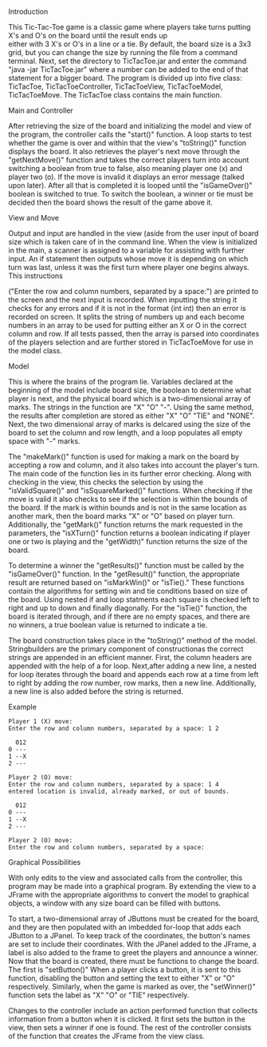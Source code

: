 Introduction 

   This Tic-Tac-Toe game is a classic game where players take turns putting X's and O's on the board until the result ends up  
either with 3 X's or O's in a line or a tie. By default, the board size is a 3x3 grid, but you can change the size by running the
file from a command terminal. Next, set the directory to TicTacToe.jar and enter the command "java -jar TicTacToe.jar" where a
number can be added to the end of that statement for a bigger board. The program is divided up into five class: TicTacToe,
TicTacToeController, TicTacToeView, TicTacToeModel, TicTacToeMove. The TicTacToe class contains the main function.

Main and Controller

  After retrieving the size of the board and initializing the model and view of the program, the controller calls the "start()" 
function. A loop starts to test whether the game is over and within that the view's "toString()" function displays the board.
It also retrieves the player's next move through the "getNextMove()" function and takes the correct players turn into account
switching a boolean from true to false, also meaning player one (x) and player two (o). If the move is invalid it displays an error 
message (talked upon later). After all that is completed it is looped until the "isGameOver()" boolean is switched to true.
To switch the boolean, a winner or tie must be decided then the board shows the result of the game above it.

View and Move

   Output and input are handled in the view (aside from the user input of board size which is taken care of in the command line.
When the view is initialized in the main, a scanner is assigned to a variable for assisting with further input. An if statement then 
outputs whose move it is depending on which turn was last, unless it was the first turn where player one begins always. This instructions

("Enter the row and column numbers, separated by a space:") are printed to the screen and the next input is recorded. When inputting
the string it checks for any errors and if it is not in the format (int int) then an error is recorded on screen. It splits the string
of numbers up and each become numbers in an array to be used for putting either an X or O in the correct column and row. If all tests
passed, then the array is parsed into coordinates of the players selection and are further stored in TicTacToeMove for use in the model 
class. 

Model

  This is where the brains of the program lie. Variables declared at the beginning of the model include board size, the boolean to
determine what player is next, and the physical board which is a two-dimensional array of marks. The strings in the function are "X"
"O" "-". Using the same method, the results after completion are stored as either "X" "O" "TIE" and "NONE". Next, the two dimensional
array of marks is delcared using the size of the board to set the column and row length, and a loop populates all empty space with 
"-" marks.

  The "makeMark()" function is used for making a mark on the board by accepting a row and column, and it also takes into account
the player's turn. The main code of the function lies in its further error checking. Along with checking in the view, this checks
the selection by using the "isValidSquare()" and "isSquareMarked()" functions. When checking if the move is valid it also
checks to see if the selection is within the bounds of the board. If the mark is within bounds and is not in the same location
as another mark, then the board marks "X" or "O" based on player turn. Additionally, the "getMark()" function returns the mark
requested in the parameters, the "isXTurn()" function returns a boolean indicating if player one or two is playing and the 
"getWidth)" function returns the size of the board.

  To determine a winner the "getResults()" function must be called by the "isGameOver()" function. In the "getResult()" function, 
the appropriate result are returned based on "isMarkWin()" or "isTie()." These functions contain the algorithms for setting win and 
tie conditions based on size of the board. Using nested if and loop statments each square is checked left to right and up to down 
and finally diagonally. For the "isTie()" function, the board is iterated through, and if there are no empty spaces, and there are
no winners, a true boolean value is returned to indicate a tie.

  The board construction takes place in the "toString()" method of the model. Stringbuilders are the primary component of constructionas the correct strings are appended in an efficient manner. First, the column headers are appended with the help of a for loop. Next,after adding a new line, a nested for loop iterates through the board and appends each row at a time from left to right by adding the row number, row marks, then a new line. Additionally, a new line is also added before the string is returned.


Example    
    
    Player 1 (X) move:
    Enter the row and column numbers, separated by a space: 1 2
    
      012
    0 ---
    1 --X
    2 ---
    
    Player 2 (O) move:
    Enter the row and column numbers, separated by a space: 1 4
    entered location is invalid, already marked, or out of bounds.
     
      012
    0 ---
    1 --X
    2 ---
    
    Player 2 (O) move:
    Enter the row and column numbers, separated by a space: 
    

Graphical Possibilities

   With only edits to the view and associated calls from the controller, this program may be made into a graphical program. 
By extending the view to a JFrame with the appropriate algorithms to convert the model to graphical objects, a window with any 
size board can be filled with buttons.

   To start, a two-dimensional array of JButtons must be created for the board, and they
are then populated with an imbedded for-loop that adds each JButton to a JPanel. To keep track of the coordinates, the button's
names are set to include their coordinates. With the JPanel added to the JFrame, a label is also added to the frame to greet the
players and announce a winner. Now that the board is created, there must be functions to change the board. The first is "setButton()"
When a player clicks a button, it is sent to this function, disabling the button and setting the text to either "X" or "O"
respectively. Similarly, when the game is marked as over, the "setWinner()" function sets the label as "X" "O" or "TIE" respectively.

   Changes to the controller include an action performed function that collects information from a button when it is clicked.
It first sets the button in the view, then sets a winner if one is found. The rest of the controller consists of the function 
that creates the JFrame from the view class.

